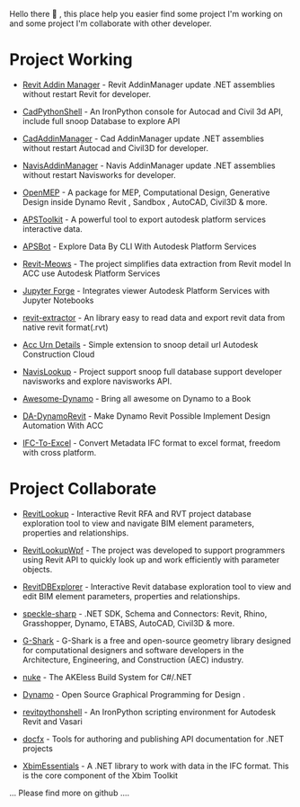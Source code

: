 
Hello there 👋 , this place help you easier find some project I'm working on and some project I'm collaborate with other developer.

# Project Working

- [Revit Addin Manager](https://github.com/chuongmep/RevitAddInManager) - Revit AddinManager update .NET assemblies without restart Revit for developer.

- [CadPythonShell](https://github.com/chuongmep/CadPythonShell) - An IronPython console for Autocad and Civil 3d API, include full snoop Database to explore API 

- [CadAddinManager](https://github.com/chuongmep/CadAddinManager) - Cad AddinManager update .NET assemblies without restart Autocad and Civil3D for developer. 

- [NavisAddinManager](https://github.com/chuongmep/NavisAddinManager) - Navis AddinManager update .NET assemblies without restart Navisworks for developer.

- [OpenMEP](https://github.com/chuongmep/OpenMEP) - A package for MEP, Computational Design, Generative Design inside Dynamo Revit , Sandbox , AutoCAD, Civil3D & more.

- [APSToolkit](https://github.com/chuongmep/aps-toolkit) - A powerful tool to export autodesk platform services interactive data.

- [APSBot](https://github.com/chuongmep/aps-bot) - Explore Data By CLI With Autodesk Platform Services

- [Revit-Meows](https://github.com/chuongmep/revit-meows) - The project simplifies data extraction from Revit model In ACC use Autodesk Platform Services

- [Jupyter Forge](https://github.com/chuongmep/jupyter-forge) - Integrates viewer Autodesk Platform Services with Jupyter Notebooks 

- [revit-extractor](https://github.com/chuongmep/revit-extractor) - An library easy to read data and export revit data from native revit format(.rvt)
 
- [Acc Urn Details](https://github.com/chuongmep/acc-urn-extension) - Simple extension to snoop detail url Autodesk Construction Cloud 

- [NavisLookup](https://github.com/chuongmep/NavisLookup) - Project support snoop full database support developer navisworks and explore navisworks API.

- [Awesome-Dynamo](https://github.com/chuongmep/Awesome-Dynamo) - Bring all awesome on Dynamo to a Book

- [DA-DynamoRevit](https://github.com/chuongmep/DA-DynamoRevit) - Make Dynamo Revit Possible Implement Design Automation With ACC
- [IFC-To-Excel](https://github.com/chuongmep/Ifc-to-excel) - Convert Metadata IFC format to excel format, freedom with cross platform.

# Project Collaborate

- [RevitLookup](https://github.com/jeremytammik/RevitLookup) - Interactive Revit RFA and RVT project database exploration tool to view and navigate BIM element parameters, properties and relationships. 

- [RevitLookupWpf](https://github.com/weianweigan/RevitLookupWpf) - The project was developed to support programmers using Revit API to quickly look up and work efficiently with parameter objects.

- [RevitDBExplorer](https://github.com/NeVeSpl/RevitDBExplorer) - Interactive Revit database exploration tool to view and edit BIM element parameters, properties and relationships.

- [speckle-sharp](https://github.com/chuongmep/speckle-sharp) - .NET SDK, Schema and Connectors: Revit, Rhino, Grasshopper, Dynamo, ETABS, AutoCAD, Civil3D & more. 
- [G-Shark](https://github.com/GSharker/G-Shark) - G-Shark is a free and open-source geometry library designed for computational designers and software developers in the Architecture, Engineering, and Construction (AEC) industry. 

- [nuke](https://github.com/nuke-build/nuke) - The AKEless Build System for C#/.NET 

- [Dynamo](https://github.com/DynamoDS/Dynamo) - Open Source Graphical Programming for Design . 

- [revitpythonshell](https://github.com/architecture-building-systems/revitpythonshell) - An IronPython scripting environment for Autodesk Revit and Vasari 

- [docfx](https://github.com/dotnet/docfx) - Tools for authoring and publishing API documentation for .NET projects
 
- [XbimEssentials](https://github.com/xBimTeam/XbimEssentials) - A .NET library to work with data in the IFC format. This is the core component of the Xbim Toolkit 

... Please find more on github ....

